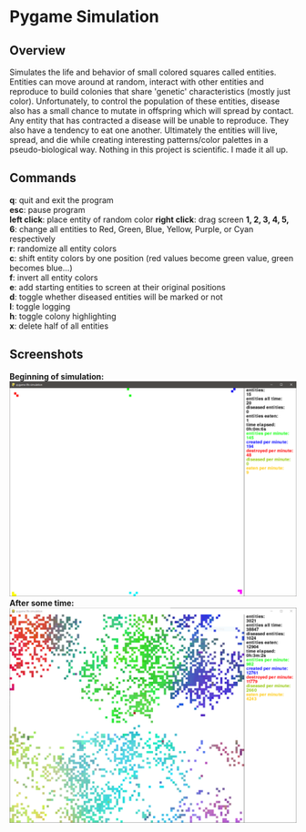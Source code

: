 <h1>Pygame Simulation</h1>

<h2>Overview</h2>

<p>
Simulates the life and behavior of small colored squares called entities. Entities can move around at random, interact with other entities and reproduce to build colonies that share 'genetic' characteristics (mostly just color). Unfortunately, to control the population of these entities, disease also has a small chance to mutate in offspring which will spread by contact. Any entity that has contracted a disease will be unable to reproduce. They also have a tendency to eat one another. Ultimately the entities will live, spread, and die while creating interesting patterns/color palettes in a pseudo-biological way. Nothing in this project is scientific. I made it all up.
</p>

<h2>Commands</h2>

<b>q</b>: quit and exit the program</br>
<b>esc</b>: pause program</br>
<b>left click</b>: place entity of random color
<b>right click</b>: drag screen
<b>1, 2, 3, 4, 5, 6</b>: change all entities to Red, Green, Blue, Yellow, Purple, or Cyan respectively</br>
<b>r</b>: randomize all entity colors</br>
<b>c</b>: shift entity colors by one position (red values become green value, green becomes blue...)</br>
<b>f</b>: invert all entity colors</br>
<b>e</b>: add starting entities to screen at their original positions</br>
<b>d</b>: toggle whether diseased entities will be marked or not</br>
<b>l</b>: toggle logging</br>
<b>h</b>: toggle colony highlighting</br>
<b>x</b>: delete half of all entities</br>

<h2>Screenshots</h2>

<b>Beginning of simulation:</b></br>
<img src="./imgs/example.PNG"/></br>
<b>After some time:</b></br>
<img src="./imgs/example1.PNG"/></br>
